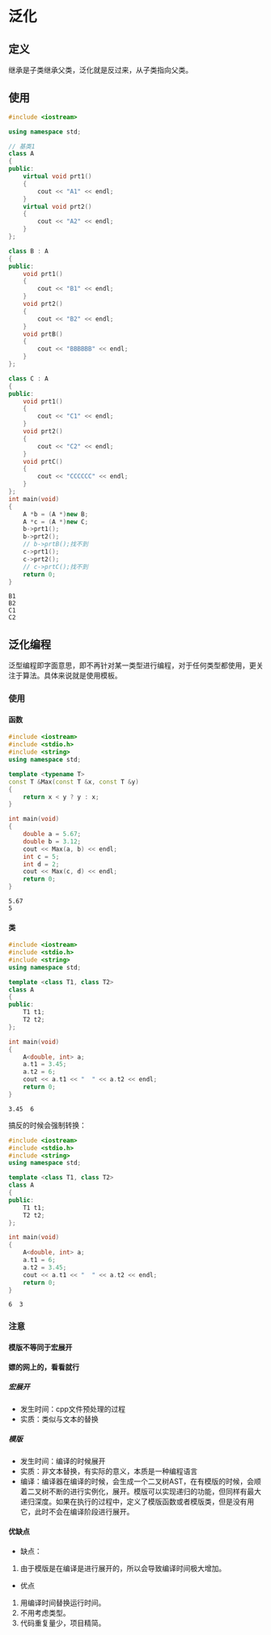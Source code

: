 # 泛化

## 定义

继承是子类继承父类，泛化就是反过来，从子类指向父类。

## 使用

```c++
#include <iostream>

using namespace std;

// 基类1
class A
{
public:
    virtual void prt1()
    {
        cout << "A1" << endl;
    }
    virtual void prt2()
    {
        cout << "A2" << endl;
    }
};

class B : A
{
public:
    void prt1()
    {
        cout << "B1" << endl;
    }
    void prt2()
    {
        cout << "B2" << endl;
    }
    void prtB()
    {
        cout << "BBBBBB" << endl;
    }
};

class C : A
{
public:
    void prt1()
    {
        cout << "C1" << endl;
    }
    void prt2()
    {
        cout << "C2" << endl;
    }
    void prtC()
    {
        cout << "CCCCCC" << endl;
    }
};
int main(void)
{
    A *b = (A *)new B;
    A *c = (A *)new C;
    b->prt1();
    b->prt2();
    // b->prtB();找不到
    c->prt1();
    c->prt2();
    // c->prtC();找不到
    return 0;
}
```

```shell
B1
B2
C1
C2
```

## 泛化编程

泛型编程即字面意思，即不再针对某一类型进行编程，对于任何类型都使用，更关注于算法。具体来说就是使用模板。

### 使用

#### 函数

```c++
#include <iostream>
#include <stdio.h>
#include <string>
using namespace std;

template <typename T>
const T &Max(const T &x, const T &y)
{
    return x < y ? y : x;
}

int main(void)
{
    double a = 5.67;
    double b = 3.12;
    cout << Max(a, b) << endl;
    int c = 5;
    int d = 2;
    cout << Max(c, d) << endl;
    return 0;
}
```

```shell
5.67
5
```

#### 类

```c++
#include <iostream>
#include <stdio.h>
#include <string>
using namespace std;

template <class T1, class T2>
class A
{
public:
    T1 t1;
    T2 t2;
};

int main(void)
{
    A<double, int> a;
    a.t1 = 3.45;
    a.t2 = 6;
    cout << a.t1 << "  " << a.t2 << endl;
    return 0;
}
```

```shell
3.45  6
```

搞反的时候会强制转换：

```c++
#include <iostream>
#include <stdio.h>
#include <string>
using namespace std;

template <class T1, class T2>
class A
{
public:
    T1 t1;
    T2 t2;
};

int main(void)
{
    A<double, int> a;
    a.t1 = 6;
    a.t2 = 3.45;
    cout << a.t1 << "  " << a.t2 << endl;
    return 0;
}
```

```shell
6  3
```

### 注意

#### 模版不等同于宏展开

**嫖的网上的，看看就行**

##### 宏展开

- 发生时间：cpp文件预处理的过程
- 实质：类似与文本的替换

##### 模版

- 发生时间：编译的时候展开
- 实质：非文本替换，有实际的意义，本质是一种编程语言
- 编译：编译器在编译的时候，会生成一个二叉树AST，在有模版的时候，会顺着二叉树不断的进行实例化，展开。模版可以实现递归的功能，但同样有最大递归深度。如果在执行的过程中，定义了模版函数或者模版类，但是没有用它，此时不会在编译阶段进行展开。

#### 优缺点

- 缺点：

 1. 由于模版是在编译是进行展开的，所以会导致编译时间极大增加。

- 优点

 1. 用编译时间替换运行时间。
 2. 不用考虑类型。
 3. 代码重复量少，项目精简。
